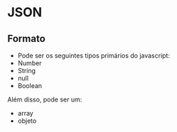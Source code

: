 # JSON 

## Formato
- Pode ser os seguintes tipos primários do javascript:
- Number
- String
- null
- Boolean

 Além disso, pode ser um: 
 - array 
 - objeto
